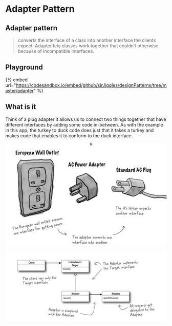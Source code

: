 # Adapter Pattern

## Adapter pattern

> converts the interface of a class into another interface the clients expect. Adapter lets classes work together that couldn’t otherwise because of incompatible interfaces.

## Playground

{% embed url="https://codesandbox.io/embed/github/sirJiggles/designPatterns/tree/master/adapter" %}

## What is it

Think of a plug adapter it allows us to connect two things together that have different interfaces by adding some code in-between. As with the example in this app, the turkey to duck code does just that it takes a turkey and makes code that enables it to conform to the duck interface.

![](.gitbook/assets/plugs.png)

![](.gitbook/assets/class-diagram.png)

